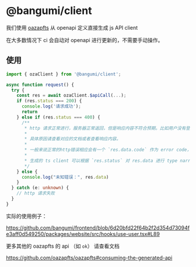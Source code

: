 # @bangumi/client

我们使用 [oazapfts](https://github.com/oazapfts/oazapfts) 从 openapi 定义直接生成 js API client

在大多数情况下 ci 会自动对 openapi 进行更新的，不需要手动操作。

## 使用

```typescript
import { ozaClient } from '@bangumi/client';

async function request() {
  try {
    const res = await ozaClient.$apiCall(...);
    if (res.status === 200) {
      console.log('请求成功');
      return
    } else if (res.status === 400) {
      /**
       * http 请求正常进行，服务器正常返回，但是响应内容不符合预期。比如用户没有登陆/没有对应权限/请求内容格式错误等等原因
       *
       * 具体原因请查看对应的文档或者查看响应内容。
       *
       * 一般来说正常的http错误相应会有一个 `res.data.code` 作为 error code，在可能的情况下请根据这个进行匹配。
       *
       * 生成的 ts client 可以根据 `res.status` 对 res.data 进行 type narrow。
       */
    } else {
      console.log("未知错误：", res.data)
    }
  } catch (e: unknown) {
    // http 请求失败
  }
}
```

实际的使用例子：

https://github.com/bangumi/frontend/blob/6d20bfd22f64b2f2d354d73094fe3aff0d549250/packages/website/src/hooks/use-user.tsx#L89

更多其他的 oazapfts 的 api （如 `ok`） 请查看文档

https://github.com/oazapfts/oazapfts#consuming-the-generated-api
